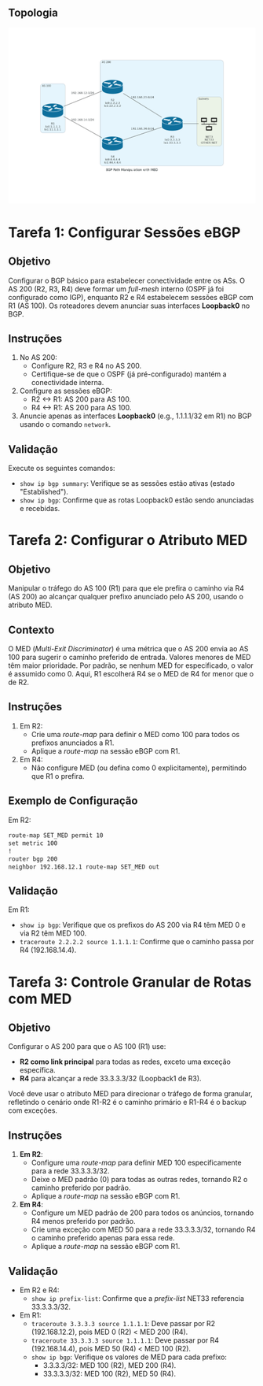 ## Topologia

![topologia](topology.png)

# Tarefa 1: Configurar Sessões eBGP

## Objetivo
Configurar o BGP básico para estabelecer conectividade entre os ASs. O AS 200 (R2, R3, R4) deve formar um *full-mesh* interno (OSPF já foi configurado como IGP), enquanto R2 e R4 estabelecem sessões eBGP com R1 (AS 100). Os roteadores devem anunciar suas interfaces **Loopback0** no BGP.

## Instruções
1. No AS 200:
   - Configure R2, R3 e R4 no AS 200.
   - Certifique-se de que o OSPF (já pré-configurado) mantém a conectividade interna.
2. Configure as sessões eBGP:
   - R2 <-> R1: AS 200 para AS 100.
   - R4 <-> R1: AS 200 para AS 100.
3. Anuncie apenas as interfaces **Loopback0** (e.g., 1.1.1.1/32 em R1) no BGP usando o comando `network`.


## Validação
Execute os seguintes comandos:
- `show ip bgp summary`: Verifique se as sessões estão ativas (estado "Established").
- `show ip bgp`: Confirme que as rotas Loopback0 estão sendo anunciadas e recebidas.


# Tarefa 2: Configurar o Atributo MED

## Objetivo
Manipular o tráfego do AS 100 (R1) para que ele prefira o caminho via R4 (AS 200) ao alcançar qualquer prefixo anunciado pelo AS 200, usando o atributo MED.

## Contexto
O MED (*Multi-Exit Discriminator*) é uma métrica que o AS 200 envia ao AS 100 para sugerir o caminho preferido de entrada. Valores menores de MED têm maior prioridade. Por padrão, se nenhum MED for especificado, o valor é assumido como 0. Aqui, R1 escolherá R4 se o MED de R4 for menor que o de R2.

## Instruções
1. Em R2:
   - Crie uma *route-map* para definir o MED como 100 para todos os prefixos anunciados a R1.
   - Aplique a *route-map* na sessão eBGP com R1.
2. Em R4:
   - Não configure MED (ou defina como 0 explicitamente), permitindo que R1 o prefira.

## Exemplo de Configuração
Em R2:
```
route-map SET_MED permit 10
set metric 100
!
router bgp 200
neighbor 192.168.12.1 route-map SET_MED out
```


## Validação
Em R1:
- `show ip bgp`: Verifique que os prefixos do AS 200 via R4 têm MED 0 e via R2 têm MED 100.
- `traceroute 2.2.2.2 source 1.1.1.1`: Confirme que o caminho passa por R4 (192.168.14.4).


# Tarefa 3: Controle Granular de Rotas com MED

## Objetivo
Configurar o AS 200 para que o AS 100 (R1) use:
- **R2 como link principal** para todas as redes, exceto uma exceção específica.
- **R4** para alcançar a rede 33.3.3.3/32 (Loopback1 de R3).

Você deve usar o atributo MED para direcionar o tráfego de forma granular, refletindo o cenário onde R1-R2 é o caminho primário e R1-R4 é o backup com exceções.

## Instruções
1. **Em R2**:
   - Configure uma *route-map* para definir MED 100 especificamente para a rede 33.3.3.3/32.
   - Deixe o MED padrão (0) para todas as outras redes, tornando R2 o caminho preferido por padrão.
   - Aplique a *route-map* na sessão eBGP com R1.
2. **Em R4**:
   - Configure um MED padrão de 200 para todos os anúncios, tornando R4 menos preferido por padrão.
   - Crie uma exceção com MED 50 para a rede 33.3.3.3/32, tornando R4 o caminho preferido apenas para essa rede.
   - Aplique a *route-map* na sessão eBGP com R1.



## Validação
- Em R2 e R4:
  - `show ip prefix-list`: Confirme que a *prefix-list* NET33 referencia 33.3.3.3/32.
- Em R1:
  - `traceroute 3.3.3.3 source 1.1.1.1`: Deve passar por R2 (192.168.12.2), pois MED 0 (R2) < MED 200 (R4).
  - `traceroute 33.3.3.3 source 1.1.1.1`: Deve passar por R4 (192.168.14.4), pois MED 50 (R4) < MED 100 (R2).
  - `show ip bgp`: Verifique os valores de MED para cada prefixo:
    - 3.3.3.3/32: MED 100 (R2), MED 200 (R4).
    - 33.3.3.3/32: MED 100 (R2), MED 50 (R4).